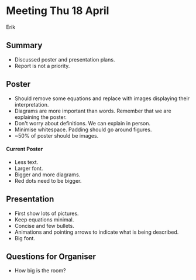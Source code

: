 # Meeting Thu 18 April
Erik

## Summary
 - Discussed poster and presentation plans.
 - Report is not a priority.

## Poster
 - Should remove some equations and replace with images displaying their interpretation.
 - Diagrams are more important than words. Remember that we are explaining the poster.
 - Don't worry about definitions. We can explain in person.
 - Minimise whitespace. Padding should go around figures.
 - ~50% of poster should be images.

#### Current Poster
 - Less text.
 - Larger font.
 - Bigger and more diagrams.
 - Red dots need to be bigger.

## Presentation
 - First show lots of pictures.
 - Keep equations minimal.
 - Concise and few bullets.
 - Animations and pointing arrows to indicate what is being described.
 - Big font.

## Questions for Organiser
 - How big is the room?